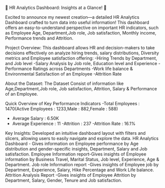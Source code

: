 🚀 HR Analytics Dashboard: Insights at a Glance! 🚀

Excited to announce my newest creation—a detailed HR Analytics Dashboard crafted to turn data into useful information! 
This dashboard offers an easy-to-understand perspective on important HR indicators, such as Employee Age, Department,Job role, Job satisfaction, Monthly income, Performance trends and Attrition.

Project Overview:
This dashboard allows HR and decision-makers to take decisions effectively on analyze hiring trends, salary distributions, Diversity metrics and Employee satisfaction offering:
-Hiring Trends by Department, and Job level
-Salary Analysis by Job role, Education level and Experience 
-Performance Ratings across Departments
-Work life balance & Environmental Satisfaction of an Employee
-Attrition Rate

About the Dataset:
The Dataset Consist of information like Age,Department,Job role, Job satisfaction, Attrition, Salary & Performance of an Employee.

Quick Overview of Key Performance Indicators
-Total Employees : 1470(Active Employees : 1233,Male : 882,Female : 588)
- Average Salary : 6.50K
- Average Experience : 11
-Attrition : 237
-Attrition Rate : 16.1%

Key Insights:
Developed an intuitive dashboard layout with filters and slicers, allowing users to easily navigate and explore the data.
HR Analytics Dashboard - Gives information on Employee performance by Age distribution and gender-specific insights, Department, Salary and Job satisfaction.
Employee Information report-Gives insights of Employee information by Business Travel, Marital Status, Job level, Experience, Age & Department.
Job role Information report -Gives insights of Employee job by Department, Experience, Salary, Hike Percentage and Work Life balance.
Attrition Analysis Report -Gives insights of Employee Attrition by Department, Salary, Gender, Tenure and Job satisfaction.
